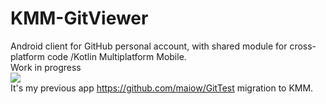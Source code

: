 # KMM-GitViewer

Android client for GitHub personal account, with shared module for cross-platform code /Kotlin Multiplatform Mobile. 
<br />Work in progress 
<br />![](https://geps.dev/progress/75?dangerColor=800000&warningColor=ff9900&successColor=006600)
<br />It's my previous app https://github.com/maiow/GitTest migration to KMM.
